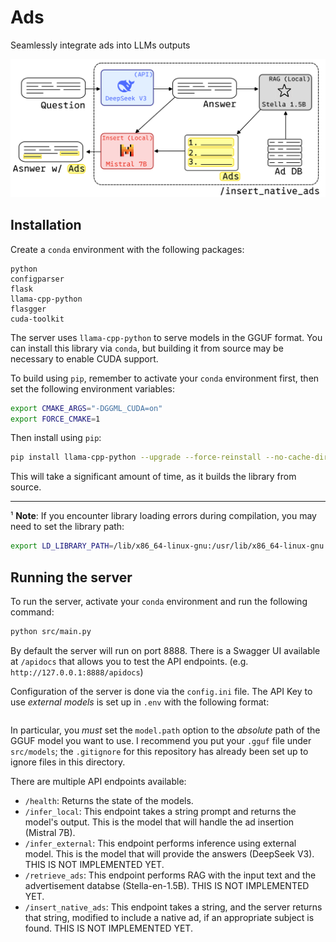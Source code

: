 # Ads
Seamlessly integrate ads into LLMs outputs

![Server Diagram](./docs/insert_native_ads_diagram.png)

## Installation

Create a `conda` environment with the following packages:

```
python
configparser
flask
llama-cpp-python
flasgger
cuda-toolkit
```

The server uses `llama-cpp-python` to serve models in the GGUF format. You can install this library via `conda`, but building it from source may be necessary to enable CUDA support.

To build using `pip`, remember to activate your `conda` environment first, then set the following environment variables:

```bash
export CMAKE_ARGS="-DGGML_CUDA=on"
export FORCE_CMAKE=1
```

Then install using `pip`:

```bash
pip install llama-cpp-python --upgrade --force-reinstall --no-cache-dir
```

This will take a significant amount of time, as it builds the library from source.

---
¹ **Note**: If you encounter library loading errors during compilation, you may need to set the library path:
```bash
export LD_LIBRARY_PATH=/lib/x86_64-linux-gnu:/usr/lib/x86_64-linux-gnu:$LD_LIBRARY_PATH
```

## Running the server

To run the server, activate your `conda` environment and run the following command:

```bash
python src/main.py
```

By default the server will run on port 8888. There is a Swagger UI available at `/apidocs` that allows you to test the API endpoints. (e.g. `http://127.0.0.1:8888/apidocs`)

Configuration of the server is done via the `config.ini` file. The API Key to use *external models* is set up in `.env` with the following format:
```

```

In particular, you *must* set the `model.path` option to the *absolute* path of the GGUF model you want to use. I recommend you put your `.gguf` file under `src/models`; the `.gitignore` for this repository has already been set up to ignore files in this directory.

There are multiple API endpoints available:
- `/health`: Returns the state of the models. 
- `/infer_local`: This endpoint takes a string prompt and returns the model's output. This is the model that will handle the ad insertion (Mistral 7B).
- `/infer_external`: This endpoint performs inference using external model. This is the model that will provide the answers (DeepSeek V3). THIS IS NOT IMPLEMENTED YET.
- `/retrieve_ads`: This endpoint performs RAG with the input text and the advertisement databse (Stella-en-1.5B). THIS IS NOT IMPLEMENTED YET.
- `/insert_native_ads`: This endpoint takes a string, and the server returns that string, modified to include a native ad, if an appropriate subject is found. THIS IS NOT IMPLEMENTED YET.

